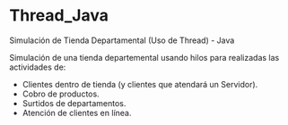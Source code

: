 # Thread_Java
Simulación de Tienda Departamental (Uso de Thread) - Java

Simulación de una tienda departemental usando hilos para realizadas las actividades de:
- Clientes dentro de tienda (y clientes que atendará un Servidor).
- Cobro de productos.
- Surtidos de departamentos.
- Atención de clientes en línea.

